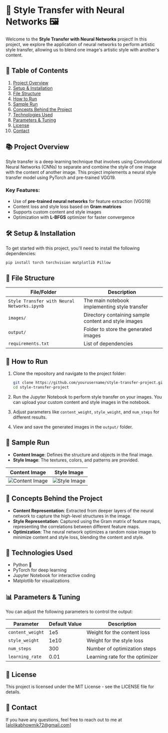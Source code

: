 # 🎨 Style Transfer with Neural Networks 🖼️

Welcome to the **Style Transfer with Neural Networks** project! In this project, we explore the application of neural networks to perform artistic style transfer, allowing us to blend one image's artistic style with another's content. 

## 📖 Table of Contents

1. [Project Overview](#-project-overview)
2. [Setup & Installation](#-setup--installation)
3. [File Structure](#-file-structure)
4. [How to Run](#-how-to-run)
5. [Sample Run](#-sample-run)
6. [Concepts Behind the Project](#-concepts-behind-the-project)
7. [Technologies Used](#-technologies-used)
8. [Parameters & Tuning](#-parameters--tuning)
9. [License](#-license)
10. [Contact](#-contact)

## 📚 Project Overview

Style transfer is a deep learning technique that involves using Convolutional Neural Networks (CNNs) to separate and combine the style of one image with the content of another image. This project implements a neural style transfer model using PyTorch and pre-trained VGG19.

### Key Features:
- Use of **pre-trained neural networks** for feature extraction (VGG19)
- Content loss and style loss based on **Gram matrices**
- Supports custom content and style images
- Optimization with **L-BFGS** optimizer for faster convergence

## 🛠️ Setup & Installation

To get started with this project, you'll need to install the following dependencies:

```bash
pip install torch torchvision matplotlib Pillow
```
## 📁 File Structure
| File/Folder                              | Description                                                         |
|------------------------------------------|---------------------------------------------------------------------|
| `Style Transfer with Neural Networks.ipynb` | The main notebook implementing style transfer                       |
| `images/`                                | Directory containing sample content and style images               |
| `output/`                                | Folder to store the generated images                               |
| `requirements.txt`                       | List of dependencies                                               |

## 🚀 How to Run
1. Clone the repository and navigate to the project folder:
    ```bash
    git clone https://github.com/yourusername/style-transfer-project.git
    cd style-transfer-project
    ```

2. Run the Jupyter Notebook to perform style transfer on your images. You can upload your custom content and style images in the notebook.

3. Adjust parameters like `content_weight`, `style_weight`, and `num_steps` for different results.

4. View and save the generated images in the `output/` folder.

## 📸 Sample Run

- **Content Image**: Defines the structure and objects in the final image.
- **Style Image**: The textures, colors, and patterns are provided.

| Content Image                                                                                  | Style Image                                                                                   |
|------------------------------------------------------------------------------------------------|-----------------------------------------------------------------------------------------------|
| ![Content Image](https://raw.githubusercontent.com/alo7lika/ML-Nexus/refs/heads/main/Transfer%20Learning/Style%20Transfer%20with%20Neural%20Networks/content%20image.jpg) | ![Style Image](https://raw.githubusercontent.com/alo7lika/ML-Nexus/refs/heads/main/Transfer%20Learning/Style%20Transfer%20with%20Neural%20Networks/style%20image.jpg) |

## 🔬 Concepts Behind the Project
- **Content Representation**: Extracted from deeper layers of the neural network to capture the high-level structures in the image.
- **Style Representation**: Captured using the Gram matrix of feature maps, representing the correlations between different feature maps.
- **Optimization**: The neural network optimizes a random noise image to minimize content and style loss, blending the content and style.

## 🧠 Technologies Used
- Python 🐍
- PyTorch for deep learning
- Jupyter Notebook for interactive coding
- Matplotlib for visualizations

## 📊 Parameters & Tuning
You can adjust the following parameters to control the output:

| Parameter       | Default Value | Description                      |
|------------------|---------------|----------------------------------|
| `content_weight` | 1e5          | Weight for the content loss      |
| `style_weight`   | 1e10         | Weight for the style loss        |
| `num_steps`      | 300          | Number of optimization steps      |
| `learning_rate`  | 0.01         | Learning rate for the optimizer   |


## 📄 License
This project is licensed under the MIT License - see the LICENSE file for details.

## 💬 Contact
If you have any questions, feel free to reach out to me at [alolikabhowmik72@gmail.com]

